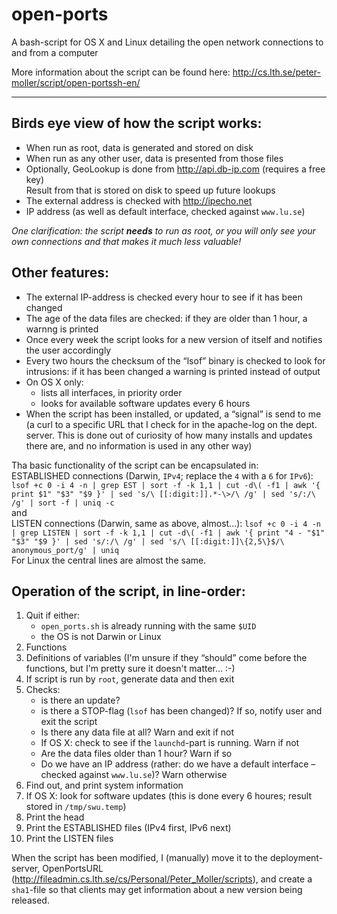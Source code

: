 open-ports
==========

A bash-script for OS X and Linux detailing the open network connections to and from a computer

More information about the script can be found here:
http://cs.lth.se/peter-moller/script/open-portssh-en/

-----

Birds eye view of how the script works:
---------------------------------------
  * When run as root, data is generated and stored on disk
  * When run as any other user, data is presented from those files
  * Optionally, GeoLookup is done from http://api.db-ip.com (requires a free key)  
    Result from that is stored on disk to speed up future lookups
  * The external address is checked with http://ipecho.net
  * IP address (as well as default interface, checked against `www.lu.se`)

*One clarification: the script **needs** to run as root, or you will only see your own connections and that makes it much less valuable!*

Other features:
---------------
  * The external IP-address is checked every hour to see if it has been changed
  * The age of the data files are checked: if they are older than 1 hour, a warnng is printed
  * Once every week the script looks for a new version of itself and notifies the user accordingly
  * Every two hours the checksum of the “lsof” binary is checked to look for intrusions: if it has been changed a warning is printed instead of output
  * On OS X only:
    * lists all interfaces, in priority order
    * looks for available software updates every 6 hours
  * When the script has been installed, or updated, a “signal” is send to me (a curl to a specific URL that I check for in the apache-log on the dept. server. This is done out of curiosity of how many installs and updates there are, and no information is used in any other way)

Tha basic functionality of the script can be encapsulated in:  
ESTABLISHED connections (Darwin, `IPv4`; replace the `4` with a `6` for `IPv6`):  
`lsof +c 0 -i 4 -n | grep EST | sort -f -k 1,1 | cut -d\( -f1 | awk '{ print $1" "$3" "$9 }' | sed 's/\ [[:digit:]].*-\>/\ /g' | sed 's/:/\ /g' | sort -f | uniq -c`  
and  
LISTEN connections (Darwin, same as above, almost...): `lsof +c 0 -i 4 -n | grep LISTEN | sort -f -k 1,1 | cut -d\( -f1 | awk '{ print "4 - "$1" "$3" "$9 }' | sed 's/:/\ /g' | sed 's/\ [[:digit:]]\{2,5\}$/\ anonymous_port/g' | uniq`  
For Linux the central lines are almost the same.


Operation of the script, in line-order:
----------------------------------------------------
 1. Quit if either:
    - `open_ports.sh` is already running with the same `$UID`
    - the OS is not Darwin or Linux
 2. Functions
 3. Definitions of variables (I'm unsure if they “should” come before the functions, but I'm pretty sure it doesn't matter… :-)
 4. If script is run by `root`, generate data and then exit
 5. Checks:
     - is there an update?
     - is there a STOP-flag (`lsof` has been changed)? If so, notify user and exit the script
     - Is there any data file at all? Warn and exit if not
     - If OS X: check to see if the `launchd`-part is running. Warn if not
     - Are the data files older than 1 hour? Warn if so
     - Do we have an IP address (rather: do we have a default interface – checked against `www.lu.se`)? Warn otherwise
 6. Find out, and print system information
 7. If OS X: look for software updates (this is done every 6 houres; result stored in `/tmp/swu.temp`)
 8. Print the head
 9. Print the ESTABLISHED files (IPv4 first, IPv6 next)
 10. Print the LISTEN files


When the script has been modified, I (manually) move it to the deployment-server, OpenPortsURL 
(http://fileadmin.cs.lth.se/cs/Personal/Peter_Moller/scripts), and create a `sha1`-file so that clients may 
get information about a new version being released.
